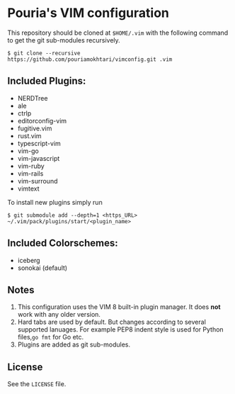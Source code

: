 # Pouria's VIM configuration

This repository should be cloned at `$HOME/.vim` with the following command to
get the  git sub-modules recursively.

```
$ git clone --recursive https://github.com/pouriamokhtari/vimconfig.git .vim
```

## Included Plugins:

 * NERDTree
 * ale
 * ctrlp
 * editorconfig-vim
 * fugitive.vim
 * rust.vim
 * typescript-vim
 * vim-go
 * vim-javascript
 * vim-ruby
 * vim-rails
 * vim-surround
 * vimtext

To install new plugins simply run

```
$ git submodule add --depth=1 <https_URL> ~/.vim/pack/plugins/start/<plugin_name>
```

## Included Colorschemes:

* iceberg
* sonokai (default)

## Notes

1. This configuration uses the VIM 8 built-in plugin manager. It does **not**
   work with any older version.
2. Hard tabs are used by default. But changes according to several supported lanuages.
   For example PEP8 indent style is used for Python files,`go fmt` for Go etc.
3. Plugins are added as git sub-modules.

## License

See the `LICENSE` file.
